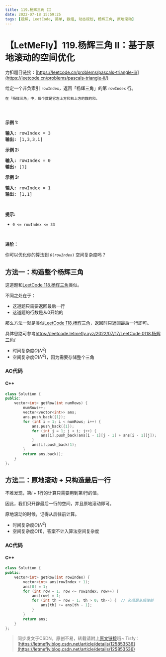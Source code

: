 ```yaml
---
title: 119.杨辉三角 II
date: 2022-07-18 15:59:25
tags: [题解, LeetCode, 简单, 数组, 动态规划, 杨辉三角, 原地滚动]
---
```


# 【LetMeFly】119.杨辉三角 II：基于原地滚动的空间优化

力扣题目链接：[https://leetcode.cn/problems/pascals-triangle-ii/](https://leetcode.cn/problems/pascals-triangle-ii/)

<p>给定一个非负索引 <code>rowIndex</code>，返回「杨辉三角」的第 <code>rowIndex</code><em> </em>行。</p>

<p><small>在「杨辉三角」中，每个数是它左上方和右上方的数的和。</small></p>

<p><img alt="" src="https://pic.leetcode-cn.com/1626927345-DZmfxB-PascalTriangleAnimated2.gif" /></p>

<p> </p>

<p><strong>示例 1:</strong></p>

<pre>
<strong>输入:</strong> rowIndex = 3
<strong>输出:</strong> [1,3,3,1]
</pre>

<p><strong>示例 2:</strong></p>

<pre>
<strong>输入:</strong> rowIndex = 0
<strong>输出:</strong> [1]
</pre>

<p><strong>示例 3:</strong></p>

<pre>
<strong>输入:</strong> rowIndex = 1
<strong>输出:</strong> [1,1]
</pre>

<p> </p>

<p><strong>提示:</strong></p>

<ul>
	<li><code>0 <= rowIndex <= 33</code></li>
</ul>

<p> </p>

<p><strong>进阶：</strong></p>

<p>你可以优化你的算法到 <code><em>O</em>(<i>rowIndex</i>)</code> 空间复杂度吗？</p>


    
## 方法一：构造整个杨辉三角

这道题和[LeetCode 118.杨辉三角](https://leetcode.cn/problems/pascals-triangle/)类似。

不同之处在于：

+ 这道题只需要返回最后一行
+ 这道题的行数是从0开始的

那么方法一就是类似[LeetCode 118.杨辉三角](https://letmefly.blog.csdn.net/article/details/125829159)，返回时只返回最后一行即可。

具体思路可参考[https://leetcode.letmefly.xyz/2022/07/17/LeetCode 0118.杨辉三角/](https://leetcode.letmefly.xyz/2022/07/17/LeetCode%200118.%E6%9D%A8%E8%BE%89%E4%B8%89%E8%A7%92/)

+ 时间复杂度$O(N^2)$
+ 空间复杂度$O(N^2)$，因为需要存储整个三角

### AC代码

#### C++

```cpp
class Solution {
public:
    vector<int> getRow(int numRows) {
        numRows++;
        vector<vector<int>> ans;
        ans.push_back({1});
        for (int i = 1; i < numRows; i++) {
            ans.push_back({1});
            for (int j = 1; j < i; j++) {
                ans[i].push_back(ans[i - 1][j - 1] + ans[i - 1][j]);
            }
            ans[i].push_back(1);
        }
        return ans.back();
    }
};
```
    
## 方法二：原地滚动 + 只构造最后一行

不难发现，第$i+1$行的计算只需要用到第$i$行的值。

因此，我们只开辟最后一行的空间，并且原地滚动即可。

原地滚动的时候，记得从后往前计算。

+ 时间复杂度$O(N^2)$
+ 空间复杂度$O(1)$，答案不计入算法空间复杂度

### AC代码

#### C++

```cpp
class Solution {
public:
    vector<int> getRow(int rowIndex) {
        vector<int> ans(rowIndex + 1);
        ans[0] = 1;
        for (int row = 1; row <= rowIndex; row++) {
            ans[row] = 1;
            for (int th = row - 1; th > 0; th--) {  // 必须是从后往前
                ans[th] += ans[th - 1];
            }
        }
        return ans;
    }
};
```

> 同步发文于CSDN，原创不易，转载请附上[原文链接](https://leetcode.letmefly.xyz/2022/07/18/LeetCode%200119.%E6%9D%A8%E8%BE%89%E4%B8%89%E8%A7%92II/)哦~
> Tisfy：[https://letmefly.blog.csdn.net/article/details/125853536](https://letmefly.blog.csdn.net/article/details/125853536)
